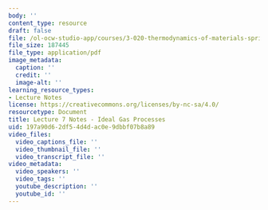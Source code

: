 ```yaml
---
body: ''
content_type: resource
draft: false
file: /ol-ocw-studio-app/courses/3-020-thermodynamics-of-materials-spring-2021/mit3_020s21_l07.pdf
file_size: 187445
file_type: application/pdf
image_metadata:
  caption: ''
  credit: ''
  image-alt: ''
learning_resource_types:
- Lecture Notes
license: https://creativecommons.org/licenses/by-nc-sa/4.0/
resourcetype: Document
title: Lecture 7 Notes - Ideal Gas Processes
uid: 197a90d6-2df5-4d4d-ac0e-9dbbf07b8a89
video_files:
  video_captions_file: ''
  video_thumbnail_file: ''
  video_transcript_file: ''
video_metadata:
  video_speakers: ''
  video_tags: ''
  youtube_description: ''
  youtube_id: ''
---
```


